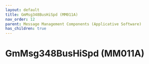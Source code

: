 ```yaml
---
layout: default
title: GmMsg348BusHiSpd (MM011A)
nav_order: 12
parent: Message Management Components (Applicative Software)
has_children: true
---
```

# GmMsg348BusHiSpd (MM011A)
